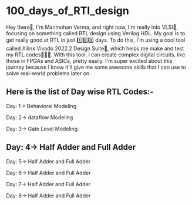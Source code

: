 # 100_days_of_RTl_design
Hey there👋, I'm Manmohan Verma, and right now, I'm really into VLSI🎯, focusing on something called RTL design using Verilog HDL. My goal is to get really good at RTL in just 1️⃣0️⃣0️⃣ days. To do this, I'm using a cool tool called Xilinx Vivado 2022.2 Design Suite🚀, which helps me make and test my RTL codes👨🏼‍💻. With this tool, I can create complex digital circuits, like those in FPGAs and ASICs, pretty easily. I'm super excited about this journey because I know it'll give me some awesome skills that I can use to solve real-world problems later on.

Here is the list of Day wise RTL Codes:-
----------------------------------------------------------------------------------------------------------------------------------------------------------------------------
Day: 1-> Behavioral Modeling 

Day: 2-> dataflow Modeling 

Day: 3-> Gate Level Modeling 

Day: 4-> Half Adder and Full Adder 
--------------------------------------------------------------------------------------------------------------------------------------------------------------------------
Day: 5-> Half Adder and Full Adder 

Day: 6-> Half Adder and Full Adder 

Day: 7-> Half Adder and Full Adder 

Day: 8-> Half Adder and Full Adder 
